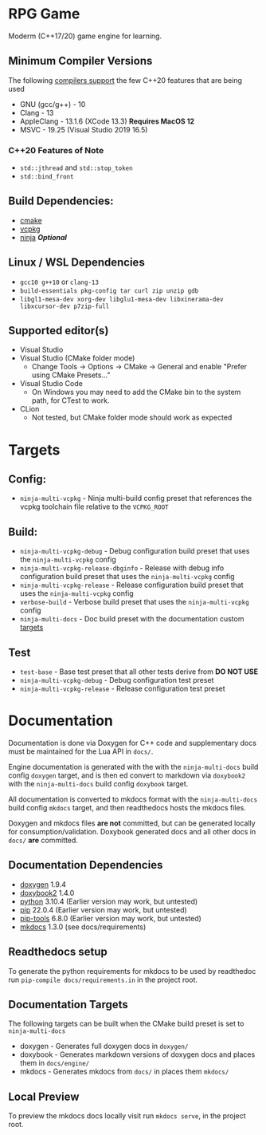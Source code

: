 # RPG Game
Moderm (C++17/20) game engine for learning.

## Minimum Compiler Versions
The following [compilers support](https://en.cppreference.com/w/cpp/compiler_support) the few C++20 features that are being used
* GNU (gcc/g++) - 10
* Clang - 13
* AppleClang - 13.1.6 (XCode 13.3) **Requires MacOS 12**
* MSVC - 19.25 (Visual Studio 2019 16.5)

### C++20 Features of Note
* `std::jthread` and `std::stop_token`
* `std::bind_front`

## Build Dependencies:
* [cmake](https://cmake.org/)
* [vcpkg](https://github.com/microsoft/vcpkg)
* [ninja](https://github.com/ninja-build/ninja/wiki/Pre-built-Ninja-packages) ***Optional***

## Linux / WSL Dependencies
* `gcc10 g++10` or `clang-13`
* `build-essentials pkg-config tar curl zip unzip gdb`
* `libgl1-mesa-dev xorg-dev libglu1-mesa-dev libxinerama-dev libxcursor-dev p7zip-full`

## Supported editor(s)
* Visual Studio
* Visual Studio (CMake folder mode)
  * Change Tools -> Options -> CMake -> General and enable "Prefer using CMake Presets..."
* Visual Studio Code
  * On Windows you may need to add the CMake bin to the system path, for CTest to work.
* CLion
  * Not tested, but CMake folder mode should work as expected

# Targets
## Config:
* `ninja-multi-vcpkg` - Ninja multi-build config preset that references the vcpkg toolchain file relative to the `VCPKG_ROOT`
  
## Build:
* `ninja-multi-vcpkg-debug` - Debug configuration build preset that uses the `ninja-multi-vcpkg` config
* `ninja-multi-vcpkg-release-dbginfo` - Release with debug info configuration build preset that uses the `ninja-multi-vcpkg` config
* `ninja-multi-vcpkg-release` - Release configuration build preset that uses the `ninja-multi-vcpkg` config
* `verbose-build` - Verbose build preset that uses the `ninja-multi-vcpkg` config
* `ninja-multi-docs` - Doc build preset with the documentation custom [targets](#documentation-targets)

## Test
* `test-base` - Base test preset that all other tests derive from **DO NOT USE**
* `ninja-multi-vcpkg-debug` - Debug configuration test preset
* `ninja-multi-vcpkg-release` - Release configuration test preset

# Documentation
Documentation is done via Doxygen for C++ code and supplementary docs must be maintained for the Lua API in `docs/`.

Engine documentation is generated with the with the `ninja-multi-docs` build config `doxygen` target, and is then
ed convert to markdown via `doxybook2` with the `ninja-multi-docs` build config `doxybook` target.

All documentation is converted to mkdocs format with the `ninja-multi-docs` build config `mkdocs` target, and then
readthedocs hosts the mkdocs files.

Doxygen and mkdocs files **are not** committed, but can be generated locally for consumption/validation. Doxybook
generated docs and all other docs in `docs/` **are** committed.

## Documentation Dependencies
* [doxygen](https://www.doxygen.nl/) 1.9.4
* [doxybook2](https://github.com/matusnovak/doxybook2) 1.4.0
* [python](https://www.python.org/) 3.10.4 (Earlier version may work, but untested)
* [pip](https://pip.pypa.io/en/stable/) 22.0.4 (Earlier version may work, but untested)
* [pip-tools](https://github.com/jazzband/pip-tools) 6.8.0 (Earlier version may work, but untested)
* [mkdocs](https://www.mkdocs.org/) 1.3.0 (see docs/requirements)

## Readthedocs setup
To generate the python requirements for mkdocs to be used by readthedoc run `pip-compile docs/requirements.in` in the project root.

## Documentation Targets
The following targets can be built when the CMake build preset is set to `ninja-multi-docs`

* doxygen - Generates full doxygen docs in `doxygen/` 
* doxybook - Generates markdown versions of doxygen docs and places them in `docs/engine/`
* mkdocs - Generates mkdocs from `docs/` in places them `mkdocs/`

## Local Preview
To preview the mkdocs docs locally visit run `mkdocs serve`, in the project root.
